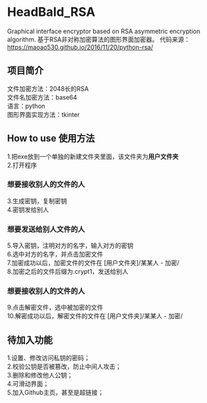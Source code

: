 # HeadBald_RSA
Graphical interface encryptor based on RSA asymmetric encryption algorithm. 基于RSA非对称加密算法的图形界面加密器。
代码来源：https://maoao530.github.io/2016/11/20/python-rsa/

## 项目简介
文件加密方法：2048长的RSA  
文件名加密方法：base64  
语言：python  
图形界面实现方法：tkinter  

## How to use 使用方法
1.把exe放到一个单独的新建文件夹里面，该文件夹为**用户文件夹**  
2.打开程序  
  
### 想要接收别人的文件的人
3.生成密钥，复制密钥  
4.密钥发给别人  
  
### 想要发送给别人文件的人
5.导入密钥，注明对方的名字，输入对方的密钥   
6.选中对方的名字，并点击加密文件   
7.加密成功以后，加密文件的文件在 [用户文件夹]/某某人 - 加密/   
8.加密之后的文件后缀为.crypt1，发送给别人   
  
### 想要接收别人的文件的人
9.点击解密文件，选中被加密的文件   
10.解密成功以后，解密文件的文件在 [用户文件夹]/某某人 - 加密/   


## 待加入功能  
1.设置、修改访问私钥的密码；  
2.校验公钥是否被篡改，防止中间人攻击；  
3.删除和修改他人公钥；  
4.可滑动界面；  
5.加入Github主页，甚至是超链接；  
